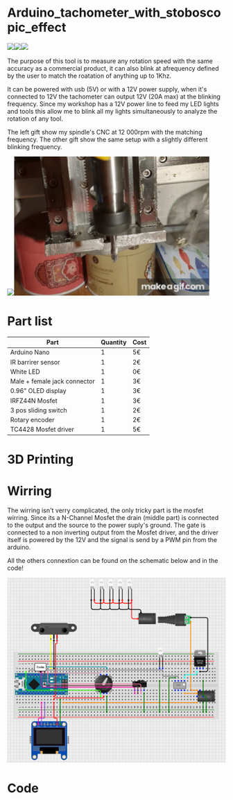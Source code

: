 # Arduino_tachometer_with_stoboscopic_effect

<img src="img/PXL_20221204_132251795.MP.jpg" width="300"><img src="img/PXL_20221204_132245093.MP.jpg"  width="300"><img src="img/PXL_20221204_132311039.MP.jpg"  width="300">

The purpose of this tool is to measure any rotation speed with the same accuracy as a commercial product,
it can also blink at afrequency defined by the user to match the roatation of anything up to 1Khz.

It can be powered with usb (5V) or with a 12V power supply, when it's connected to 12V the tachometer can output 12V (20A max) at the blinking frequency. 
Since my workshop has a 12V power line to feed my LED lights and tools this allow me to blink all my lights simultaneously to analyze the rotation of any tool.

The left gift show my spindle's CNC at 12 000rpm with the matching frequency. The other gift show the same setup with a slightly different blinking frequency.

<img src="gif/strobosc.gif" width="450"><img src="gif/strob.gif"  width="450">


# Part list
| Part | Quantity | Cost |
|- | - | - |
| Arduino Nano | 1 | 5€ |
| IR barrirer sensor | 1 | 2€ |
| White LED | 1 | 0€ |
| Male + female jack connector| 1 | 3€ |
| 0.96" OLED display | 1 | 3€ |
| IRFZ44N Mosfet | 1 | 3€ |
| 3 pos sliding switch | 1 | 2€ |
| Rotary encoder | 1 | 2€ |
| TC4428 Mosfet driver | 1 | 5€ |


# 3D Printing


# Wirring

The wirring isn't verry complicated, the only tricky part is the mosfet wirring.
Since its a N-Channel Mosfet the drain (middle part) is connected to the output and the source to the power suply's ground.
The gate is connected to a non inverting output from the Mosfet driver, and the driver itself is powered by the 12V and the signal is send by a PWM pin from the arduino.

All the others connextion can be found on the schematic below and in the code!


<img src="img/Capture2.JPG" width="900">

# Code
